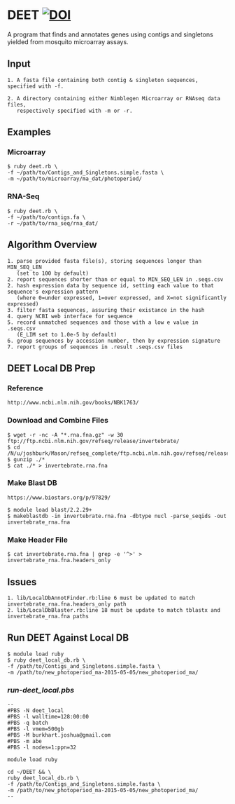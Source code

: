 DEET [![DOI](https://zenodo.org/badge/19044/joshuaburkhart/DEET.svg)](https://zenodo.org/badge/latestdoi/19044/joshuaburkhart/DEET)
====

A program that finds and annotates genes using contigs and singletons yielded from mosquito microarray assays.

## Input
    1. A fasta file containing both contig & singleton sequences, specified with -f.

    2. A directory containing either Nimblegen Microarray or RNAseq data files,  
       respectively specified with -m or -r.

## Examples
### Microarray
    $ ruby deet.rb \
    -f ~/path/to/Contigs_and_Singletons.simple.fasta \
    -m ~/path/to/microarray/ma_dat/photoperiod/
### RNA-Seq
    $ ruby deet.rb \
    -f ~/path/to/contigs.fa \
    -r ~/path/to/rna_seq/rna_dat/

## Algorithm Overview
    1. parse provided fasta file(s), storing sequences longer than MIN_SEQ_LEN 
       (set to 100 by default)
    2. report sequences shorter than or equal to MIN_SEQ_LEN in .seqs.csv
    2. hash expression data by sequence id, setting each value to that sequence's expression pattern 
       (where 0=under expressed, 1=over expressed, and X=not significantly expressed)
    3. filter fasta sequences, assuring their existance in the hash
    4. query NCBI web interface for sequence
    5. record unmatched sequences and those with a low e value in .seqs.csv 
       (E_LIM set to 1.0e-5 by default)
    6. group sequences by accession number, then by expression signature
    7. report groups of sequences in .result .seqs.csv files

## DEET Local DB Prep
### Reference
    http://www.ncbi.nlm.nih.gov/books/NBK1763/

### Download and Combine Files
    $ wget -r -nc -A "*.rna.fna.gz" -w 30 ftp://ftp.ncbi.nlm.nih.gov/refseq/release/invertebrate/
    $ cd /N/u/joshburk/Mason/refseq_complete/ftp.ncbi.nlm.nih.gov/refseq/release/invertebrate
    $ gunzip ./*
    $ cat ./* > invertebrate.rna.fna
    
### Make Blast DB
    https://www.biostars.org/p/97829/

    $ module load blast/2.2.29+
    $ makeblastdb -in invertebrate.rna.fna -dbtype nucl -parse_seqids -out invertebrate_rna.fna

### Make Header File
    $ cat invertebrate.rna.fna | grep -e '^>' > invertebrate_rna.fna.headers_only

## Issues
    1. lib/LocalDbAnnotFinder.rb:line 6 must be updated to match invertebrate_rna.fna.headers_only path
    2. lib/LocalDbBlaster.rb:line 18 must be update to match tblastx and invertebrate_rna.fna paths

## Run DEET Against Local DB
    $ module load ruby
    $ ruby deet_local_db.rb \
    -f /path/to/Contigs_and_Singletons.simple.fasta \
    -m /path/to/new_photoperiod_ma-2015-05-05/new_photoperiod_ma/

### *run-deet_local.pbs*
    --
    #PBS -N deet_local
    #PBS -l walltime=128:00:00
    #PBS -q batch
    #PBS -l vmem=500gb
    #PBS -M burkhart.joshua@gmail.com
    #PBS -m abe
    #PBS -l nodes=1:ppn=32

    module load ruby

    cd ~/DEET && \
    ruby deet_local_db.rb \
    -f /path/to/Contigs_and_Singletons.simple.fasta \
    -m /path/to/new_photoperiod_ma-2015-05-05/new_photoperiod_ma/
    --
